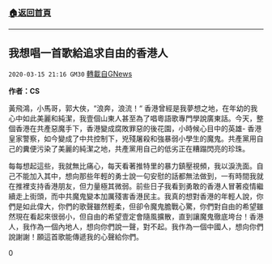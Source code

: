 ###  [:house:返回首頁](https://github.com/ourhimalayas/txt)
---

## 我想唱一首歌給追求自由的香港人
`2020-03-15 21:16 GM30` [轉載自GNews](https://gnews.org/zh-hant/142005/)

**作者：CS**

黃飛鴻，小馬哥，郭大俠，“浪奔，浪流！“ 香港曾經是我夢想之地，在年幼的我心中如此美麗和純潔，我壹個山東人甚至為了唱粵語歌專門學說廣東話。今天，整個香港在共產惡魔手下，香港變成腐敗罪惡的後花園，小時候心目中的英雄- 香港皇家警察，如今變成了中共控制下，兇殘屠殺和強暴弱小學生的魔鬼。共產黨用自己的糞便污染了美麗的純潔之地，共產黨用自己的低劣正在糟蹋閃亮的珍珠。

每每想起這些，我就無比痛心，每天看著推特里的暴力鎮壓視頻，我以淚洗面。自己不能加入其中，想向那些年輕的勇士說一句安慰的話都無法做到，一有時間我就在推裡支持香港朋友，但力量極其微弱。前些日子我看到勇敢的香港人冒著疫情繼續走上街頭，而中共魔鬼變本加厲殘害香港民主。我真的想對香港的年輕人說，你們是如此偉大，你們的歌聲雖然輕柔，但卻令魔鬼膽戰心驚，你們對自由的希望雖然現在看起來很弱小，但自由的希望壹定會隨風擴散，直到讓魔鬼徹底垮台！香港人，我作為一個內地人，想向你們說一聲，對不起。我作為一個中國人，想向你們說謝謝！願這首歌能傳遞我的心聲給你們。

0
